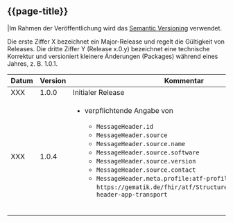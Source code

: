## {{page-title}}

|Im Rahmen der Veröffentlichung wird das [Semantic Versioning](https://semver.org/lang/de/) verwendet.

Die erste Ziffer X bezeichnet ein Major-Release und regelt die Gültigkeit von Releases. Die dritte Ziffer Y (Release x.0.y) bezeichnet eine technische Korrektur und versioniert kleinere Änderungen (Packages) während eines Jahres, z. B. 1.0.1.

| Datum | Version | Kommentar |
|---|---|---|
|XXX| 1.0.0 | Initialer Release |
| XXX | 1.0.4 | <ul><li>verpflichtende Angabe von</li><ul><li>`MessageHeader.id`</li><li>`MessageHeader.source`</li><li>`MessageHeader.source.name`</li><li>`MessageHeader.source.software`</li><li>`MessageHeader.source.version`</li><li>`MessageHeader.source.contact`</li><li>`MessageHeader.meta.profile:atf-profile` = `https://gematik.de/fhir/atf/StructureDefinition/message-header-app-transport`</li></ul></ul><br> |
